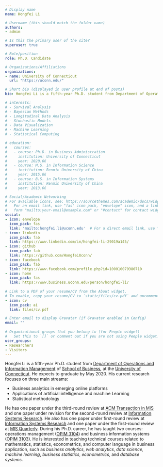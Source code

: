 ```yaml
---
# Display name
name: Hongfei Li

# Username (this should match the folder name)
authors:
- admin

# Is this the primary user of the site?
superuser: true

# Role/position
role: Ph.D. Candidate

# Organizations/Affiliations
organizations:
- name: University of Connecticut
  url: "https://uconn.edu/"

# Short bio (displayed in user profile at end of posts)
bio: Hongfei Li is a fifth-year Ph.D. student from Department of Operations and Information Management of School of Business, at the University of Connecticut. He expects to graduate by May 2020. His current research focuses on business analytics in emerging online platforms, applications of artificial intelligence and machine Learning, and statistical methodology.

# interests:
# - Survival Analysis
# - Bayesian Methods
# - Longitudinal Data Analysis
# - Stochastic Models
# - Data Visualization
# - Machine Learning
# - Statistical Computing

# education:
#   courses:
#   - course: Ph.D. in Business Administration
#     institution: University of Connecticut
#     year: 2020.06
#   - course: M.S. in Information Science
#     institution: Renmin University of China
#     year: 2015.06
#   - course: B.S. in Information Systems
#     institution: Renmin University of China
#     year: 2013.06

# Social/Academic Networking
# For available icons, see: https://sourcethemes.com/academic/docs/widgets/#icons
#   For an email link, use "fas" icon pack, "envelope" icon, and a link in the
#   form "mailto:your-email@example.com" or "#contact" for contact widget.
social:
- icon: envelope
  icon_pack: fas
  link: 'mailto:hongfei.li@uconn.edu'  # For a direct email link, use "mailto:test@example.org".
- icon: linkedin
  icon_pack: fab
  link: https://www.linkedin.com/in/hongfei-li-29019a145/
- icon: github
  icon_pack: fab
  link: https://github.com/HongfeiUconn/
- icon: facebook
  icon_pack: fab
  link: https://www.facebook.com/profile.php?id=100010079380710
- icon: home
  icon_pack: fas
  link: https://www.business.uconn.edu/person/hongfei-li/
  
# Link to a PDF of your resume/CV from the About widget.
# To enable, copy your resume/CV to `static/files/cv.pdf` and uncomment the lines below.  
- icon: cv
  icon_pack: ai
  link: files/cv.pdf

# Enter email to display Gravatar (if Gravatar enabled in Config)
email: ""
  
# Organizational groups that you belong to (for People widget)
#   Set this to `[]` or comment out if you are not using People widget.  
user_groups:
- Researchers
- Visitors
---
```


Hongfei Li is a fifth-year Ph.D. student from [Department of Operations and Information Management](https://opim.business.uconn.edu/) of [School of Business](https://www.business.uconn.edu/), at the [University of Connecticut](https://uconn.edu/). He expects to graduate by May 2020. His current research focuses on three main streams: 

* Business analytics in emerging online platforms
* Applications of artificial intelligence and machine Learning 
* Statistical methodology

He has one paper under the third-round review at [ACM Transaction in MIS](https://tmis.acm.org/) and one paper under revision for the second-round review at [Information Systems Research](https://pubsonline.informs.org/journal/isre). He also has one paper under first-round review at [Information Systems Research](https://pubsonline.informs.org/journal/isre) and one paper under the first-round review at [MIS Quarterly](https://www.misq.org/). During his Ph.D. career, he has taught two courses: operations management ([OPIM 3104](https://hongfeiuconn.github.io/OPIM3104/)) and business information systems ([OPIM 3103](https://hongfeiuconn.github.io/OPIM3103/)). He is interested in teaching technical courses related to mathematics, statistics, econometrics, and computer language in business application, such as _business analytics_, _web analytics_, _data science_, _machine learning_, _business statistics_, _econometrics_, and _database systems_.

